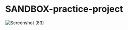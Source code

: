 # SANDBOX-practice-project
![Screenshot (83)](https://user-images.githubusercontent.com/97380236/179220549-eec4a7f2-66b0-45aa-97f4-e9b5ef3e4f63.png)
